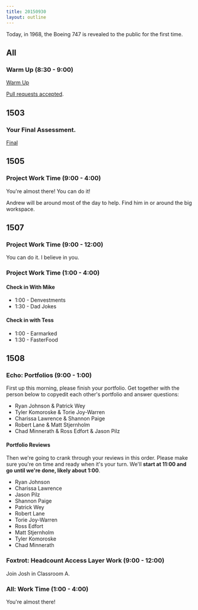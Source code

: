 ```yaml
---
title: 20150930
layout: outline
---
```


Today, in 1968, the Boeing 747 is revealed to the public for the first time.

## All

### Warm Up (8:30 - 9:00)

[Warm Up](https://thewarmup.herokuapp.com)

[Pull requests accepted](https://github.com/mikedao/the-warm-up).


## 1503

### Your Final Assessment.

[Final](https://www.youtube.com/watch?v=9jK-NcRmVcw)


## 1505

### Project Work Time (9:00 - 4:00)

You're almost there! You can do it!

Andrew will be around most of the day to help. Find him in or around the big workspace. 


## 1507

### Project Work Time (9:00 - 12:00)

You can do it. I believe in you.

### Project Work Time (1:00 - 4:00)

#### Check in With Mike

* 1:00 - Denvestments
* 1:30 - Dad Jokes

#### Check in with Tess

* 1:00 - Earmarked
* 1:30 - FasterFood

## 1508

### Echo: Portfolios (9:00 - 1:00)

First up this morning, please finish your portfolio. Get together
with the person below to copyedit each other's portfolio and answer
questions:

* Ryan Johnson & Patrick Wey
* Tyler Komoroske & Torie Joy-Warren
* Charissa Lawrence & Shannon Paige
* Robert Lane & Matt Stjernholm
* Chad Minnerath & Ross Edfort & Jason Pilz

#### Portfolio Reviews

Then we're going to crank through your reviews in this order. Please
make sure you're on time and ready when it's your turn. We'll **start at 11:00 and go until we're done, likely about 1:00**.

* Ryan Johnson
* Charissa Lawrence
* Jason Pilz
* Shannon Paige
* Patrick Wey
* Robert Lane
* Torie Joy-Warren
* Ross Edfort
* Matt Stjernholm
* Tyler Komoroske
* Chad Minnerath

### Foxtrot: Headcount Access Layer Work (9:00 - 12:00)

Join Josh in Classroom A.

### All: Work Time (1:00 - 4:00)

You're almost there!

